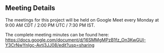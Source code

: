 ## Meeting Details

The meetings for this project will be held on Google Meet every Monday at 9:00 AM CDT / 2:00 PM UTC / 7:30 PM IST.

The complete meeting minutes can be found here: <https://docs.google.com/document/d/16SMMgMPzB1fz_On3KwGUI-Y3CrNwYnIgc-Avtj3JJ08/edit?usp=sharing>
